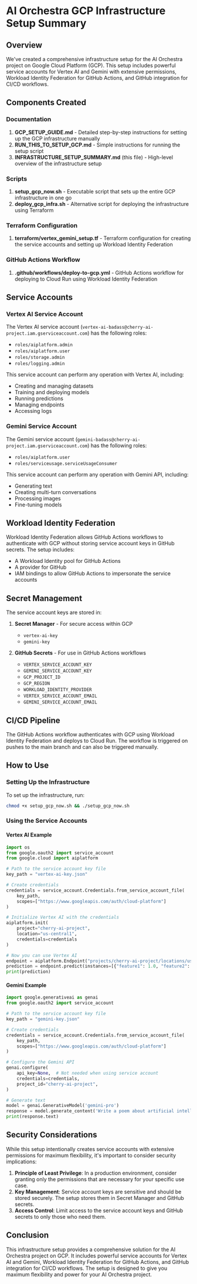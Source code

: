 # AI Orchestra GCP Infrastructure Setup Summary

## Overview

We've created a comprehensive infrastructure setup for the AI Orchestra project on Google Cloud Platform (GCP). This setup includes powerful service accounts for Vertex AI and Gemini with extensive permissions, Workload Identity Federation for GitHub Actions, and GitHub integration for CI/CD workflows.

## Components Created

### Documentation

1. **GCP_SETUP_GUIDE.md** - Detailed step-by-step instructions for setting up the GCP infrastructure manually
2. **RUN_THIS_TO_SETUP_GCP.md** - Simple instructions for running the setup script
3. **INFRASTRUCTURE_SETUP_SUMMARY.md** (this file) - High-level overview of the infrastructure setup

### Scripts

1. **setup_gcp_now.sh** - Executable script that sets up the entire GCP infrastructure in one go
2. **deploy_gcp_infra.sh** - Alternative script for deploying the infrastructure using Terraform

### Terraform Configuration

1. **terraform/vertex_gemini_setup.tf** - Terraform configuration for creating the service accounts and setting up Workload Identity Federation

### GitHub Actions Workflow

1. **.github/workflows/deploy-to-gcp.yml** - GitHub Actions workflow for deploying to Cloud Run using Workload Identity Federation

## Service Accounts

### Vertex AI Service Account

The Vertex AI service account (`vertex-ai-badass@cherry-ai-project.iam.gserviceaccount.com`) has the following roles:

- `roles/aiplatform.admin`
- `roles/aiplatform.user`
- `roles/storage.admin`
- `roles/logging.admin`

This service account can perform any operation with Vertex AI, including:
- Creating and managing datasets
- Training and deploying models
- Running predictions
- Managing endpoints
- Accessing logs

### Gemini Service Account

The Gemini service account (`gemini-badass@cherry-ai-project.iam.gserviceaccount.com`) has the following roles:

- `roles/aiplatform.user`
- `roles/serviceusage.serviceUsageConsumer`

This service account can perform any operation with Gemini API, including:
- Generating text
- Creating multi-turn conversations
- Processing images
- Fine-tuning models

## Workload Identity Federation

Workload Identity Federation allows GitHub Actions workflows to authenticate with GCP without storing service account keys in GitHub secrets. The setup includes:

- A Workload Identity pool for GitHub Actions
- A provider for GitHub
- IAM bindings to allow GitHub Actions to impersonate the service accounts

## Secret Management

The service account keys are stored in:

1. **Secret Manager** - For secure access within GCP
   - `vertex-ai-key`
   - `gemini-key`

2. **GitHub Secrets** - For use in GitHub Actions workflows
   - `VERTEX_SERVICE_ACCOUNT_KEY`
   - `GEMINI_SERVICE_ACCOUNT_KEY`
   - `GCP_PROJECT_ID`
   - `GCP_REGION`
   - `WORKLOAD_IDENTITY_PROVIDER`
   - `VERTEX_SERVICE_ACCOUNT_EMAIL`
   - `GEMINI_SERVICE_ACCOUNT_EMAIL`

## CI/CD Pipeline

The GitHub Actions workflow authenticates with GCP using Workload Identity Federation and deploys to Cloud Run. The workflow is triggered on pushes to the main branch and can also be triggered manually.

## How to Use

### Setting Up the Infrastructure

To set up the infrastructure, run:

```bash
chmod +x setup_gcp_now.sh && ./setup_gcp_now.sh
```

### Using the Service Accounts

#### Vertex AI Example

```python
import os
from google.oauth2 import service_account
from google.cloud import aiplatform

# Path to the service account key file
key_path = "vertex-ai-key.json"

# Create credentials
credentials = service_account.Credentials.from_service_account_file(
    key_path,
    scopes=["https://www.googleapis.com/auth/cloud-platform"]
)

# Initialize Vertex AI with the credentials
aiplatform.init(
    project="cherry-ai-project",
    location="us-central1",
    credentials=credentials
)

# Now you can use Vertex AI
endpoint = aiplatform.Endpoint("projects/cherry-ai-project/locations/us-central1/endpoints/YOUR_ENDPOINT_ID")
prediction = endpoint.predict(instances=[{"feature1": 1.0, "feature2": "value"}])
print(prediction)
```

#### Gemini Example

```python
import google.generativeai as genai
from google.oauth2 import service_account

# Path to the service account key file
key_path = "gemini-key.json"

# Create credentials
credentials = service_account.Credentials.from_service_account_file(
    key_path,
    scopes=["https://www.googleapis.com/auth/cloud-platform"]
)

# Configure the Gemini API
genai.configure(
    api_key=None,  # Not needed when using service account
    credentials=credentials,
    project_id="cherry-ai-project",
)

# Generate text
model = genai.GenerativeModel('gemini-pro')
response = model.generate_content('Write a poem about artificial intelligence.')
print(response.text)
```

## Security Considerations

While this setup intentionally creates service accounts with extensive permissions for maximum flexibility, it's important to consider security implications:

1. **Principle of Least Privilege**: In a production environment, consider granting only the permissions that are necessary for your specific use case.
2. **Key Management**: Service account keys are sensitive and should be stored securely. The setup stores them in Secret Manager and GitHub secrets.
3. **Access Control**: Limit access to the service account keys and GitHub secrets to only those who need them.

## Conclusion

This infrastructure setup provides a comprehensive solution for the AI Orchestra project on GCP. It includes powerful service accounts for Vertex AI and Gemini, Workload Identity Federation for GitHub Actions, and GitHub integration for CI/CD workflows. The setup is designed to give you maximum flexibility and power for your AI Orchestra project.